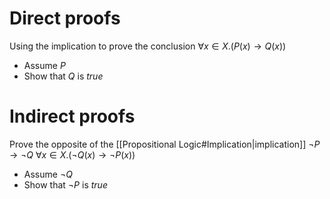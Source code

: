 # Direct proofs
Using the implication to prove the conclusion
$\forall x \in X. (P(x) \rightarrow Q(x))$

- Assume $P$
- Show that $Q$ is $true$

# Indirect proofs
Prove the opposite of the [[Propositional Logic#Implication|implication]] $\lnot P \rightarrow \lnot Q$
$\forall x \in X. (\lnot Q(x) \rightarrow \lnot P(x))$

- Assume $\lnot Q$
- Show that $\lnot P$ is $true$